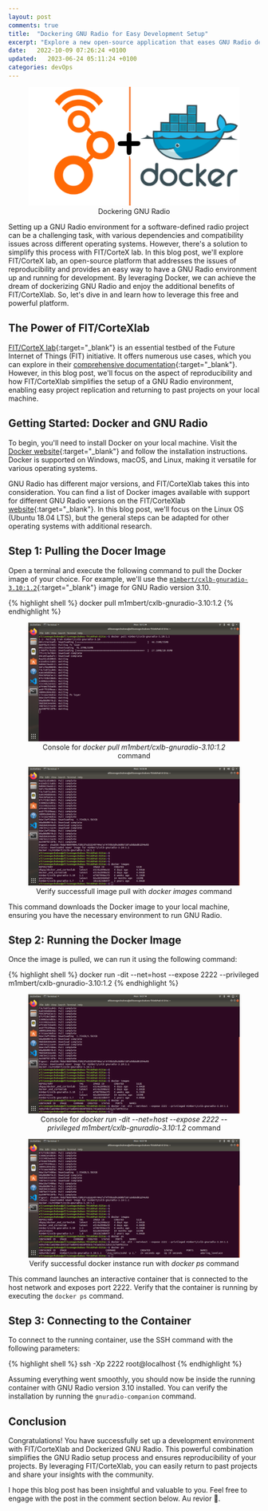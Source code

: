 ```yaml
---
layout: post
comments: true
title:  "Dockering GNU Radio for Easy Development Setup"
excerpt: "Explore a new open-source application that eases GNU Radio development with docker"
date:   2022-10-09 07:26:24 +0100
updated:   2023-06-24 05:11:24 +0100
categories: devOps
---
```

<figure style="text-align:center">
  <img src="/assets/images/clb-for-devops.png" alt="devops with gnuradio and docker">
  <figcation>Dockering GNU Radio</figcation>
</figure>

Setting up a GNU Radio environment for a software-defined radio project can be a challenging task, with various dependencies and compatibility issues across different operating systems. However, there's a solution to simplify this process with FIT/CorteX lab. In this blog post, we'll explore FIT/CorteX lab, an open-source platform that addresses the issues of reproducibility and provides an easy way to have a GNU Radio environment up and running for development. By leveraging Docker, we can achieve the dream of dockerizing GNU Radio and enjoy the additional benefits of FIT/CorteXlab. So, let's dive in and learn how to leverage this free and powerful platform.

## The Power of FIT/CorteXlab
[FIT/CorteX lab][fit-main]{:target="_blank"} is an essential testbed of the Future Internet of Things (FIT) initiative. It offers numerous use cases, which you can explore in their [comprehensive documentation][clb-docs]{:target="_blank"}. However, in this blog post, we'll focus on the aspect of reproducibility and how FIT/CorteXlab simplifies the setup of a GNU Radio environment, enabling easy project replication and returning to past projects on your local machine.

## Getting Started: Docker and GNU Radio
To begin, you'll need to install Docker on your local machine. Visit the [Docker website][docker-install]{:target="_blank"} and follow the installation instructions. Docker is supported on Windows, macOS, and Linux, making it versatile for various operating systems.

GNU Radio has different major versions, and FIT/CorteXlab takes this into consideration. You can find a list of Docker images available with support for different GNU Radio versions on the FIT/CorteXlab [website][clb-images]{:target="_blank"}. In this blog post, we'll focus on the Linux OS (Ubuntu 18.04 LTS), but the general steps can be adapted for other operating systems with additional research.

## Step 1: Pulling the Docer Image
Open a terminal and execute the following command to pull the Docker image of your choice. For example, we'll use the [`m1mbert/cxlb-gnuradio-3.10:1.2`][clb-hub]{:target="_blank"} image for GNU Radio version 3.10.

{% highlight shell %}
docker pull m1mbert/cxlb-gnuradio-3.10:1.2
{% endhighlight %}

<figure style="text-align:center">
  <img src="/assets/images/docker-pull.png" alt="docker pull console">
  <figcation>Console for <em>docker pull m1mbert/cxlb-gnuradio-3.10:1.2</em> command</figcation>
</figure>
<figure style="text-align:center">
  <img src="/assets/images/verify-successful-pull.png" alt="docker images console">
  <figcation>Verify successfull image pull with <em>docker images</em> command</figcation>
</figure>

This command downloads the Docker image to your local machine, ensuring you have the necessary environment to run GNU Radio.

## Step 2: Running the Docker Image
Once the image is pulled, we can run it using the following command:

{% highlight shell %}
docker run -dit --net=host --expose 2222 --privileged m1mbert/cxlb-gnuradio-3.10:1.2
{% endhighlight %}

<figure style="text-align:center">
  <img src="/assets/images/run-docker-instance.png" alt="docker run console">
  <figcation>Console for <em>docker run -dit --net=host --expose 2222 --privileged m1mbert/cxlb-gnuradio-3.10:1.2</em> command</figcation>
</figure>
<figure style="text-align:center">
  <img src="/assets/images/verify-successful-run.png" alt="docker ps console">
  <figcation>Verify successful docker instance run with <em>docker ps</em> command</figcation>
</figure>

This command launches an interactive container that is connected to the host network and exposes port 2222. Verify that the container is running by executing the `docker ps` command.

## Step 3: Connecting to the Container
To connect to the running container, use the SSH command with the following parameters:

{% highlight shell %}
ssh -Xp 2222 root@localhost
{% endhighlight %}

Assuming everything went smoothly, you should now be inside the running container with GNU Radio version 3.10 installed. You can verify the installation by running the `gnuradio-companion` command.

## Conclusion

Congratulations! You have successfully set up a development environment with FIT/CorteXlab and Dockerized GNU Radio. This powerful combination simplifies the GNU Radio setup process and ensures reproducibility of your projects. By leveraging FIT/CorteXlab, you can easily return to past projects and share your insights with the community.

I hope this blog post has been insightful and valuable to you. Feel free to engage with the post in the comment section below. Au revior &#128075;. 

[fit-main]: http://www.cortexlab.fr/
[clb-docs]: https://wiki.cortexlab.fr/doku.php
[clb-toolchain]: https://github.com/CorteXlab/cxlb-build-toolchain
[docker-install]: https://docs.docker.com/engine/install/
[clb-images]: https://wiki.cortexlab.fr/doku.php?id=docker_images
[clb-hub]: https://hub.docker.com/r/m1mbert/cxlb-gnuradio-3.10
[gr-bokeh]: https://github.com/gnuradio/gr-bokehgui
[kartik1995]: https://www.linkedin.com/in/golappagouda-patil/
